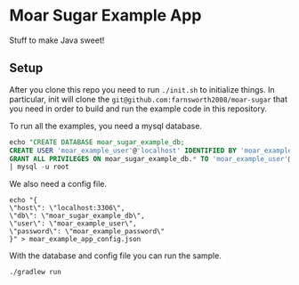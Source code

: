# Moar Sugar Example App

Stuff to make Java sweet!

Setup
-----

After you clone this repo you need to run `./init.sh` to initialize things.  In particular, init will clone the `git@github.com:farnsworth2008/moar-sugar` that you need in order to build and run the example code in this repository. 

To run all the examples, you need a mysql database.

```sql
echo "CREATE DATABASE moar_sugar_example_db;
CREATE USER 'moar_example_user'@'localhost' IDENTIFIED BY 'moar_example_password';
GRANT ALL PRIVILEGES ON moar_sugar_example_db.* TO 'moar_example_user'@'localhost';" \
| mysql -u root
```

We also need a config file.

```
echo "{
\"host\": \"localhost:3306\",
\"db\": \"moar_sugar_example_db\",
\"user\": \"moar_example_user\",
\"password\": \"moar_example_password\"
}" > moar_example_app_config.json
```

With the database and config file you can run the sample.

```
./gradlew run
```
